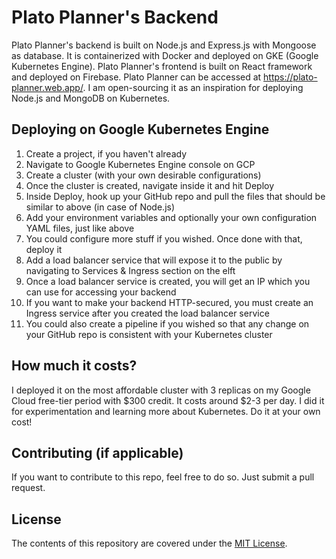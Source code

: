 # Plato Planner's Backend

Plato Planner's backend is built on Node.js and Express.js with Mongoose as database. It is containerized with Docker and deployed on GKE (Google Kubernetes Engine). Plato Planner's frontend is built on React framework and deployed on Firebase. Plato Planner can be accessed at https://plato-planner.web.app/. I am open-sourcing it as an inspiration for deploying Node.js and MongoDB on Kubernetes.

## Deploying on Google Kubernetes Engine

1. Create a project, if you haven't already
2. Navigate to Google Kubernetes Engine console on GCP
3. Create a cluster (with your own desirable configurations)
4. Once the cluster is created, navigate inside it and hit Deploy
5. Inside Deploy, hook up your GitHub repo and pull the files that should be similar to above (in case of Node.js)
6. Add your environment variables and optionally your own configuration YAML files, just like above
7. You could configure more stuff if you wished. Once done with that, deploy it
8. Add a load balancer service that will expose it to the public by navigating to Services & Ingress section on the elft
9. Once a load balancer service is created, you will get an IP which you can use for accessing your backend
10. If you want to make your backend HTTP-secured, you must create an Ingress service after you created the load balancer service
11. You could also create a pipeline if you wished so that any change on your GitHub repo is consistent with your Kubernetes cluster

## How much it costs?

I deployed it on the most affordable cluster with 3 replicas on my Google Cloud free-tier period with $300 credit. It costs around $2-3 per day. I did it for experimentation and learning more about Kubernetes. Do it at your own cost!

## Contributing (if applicable)

If you want to contribute to this repo, feel free to do so. Just submit a pull request.

## License

The contents of this repository are covered under the [MIT License](./LICENSE).
